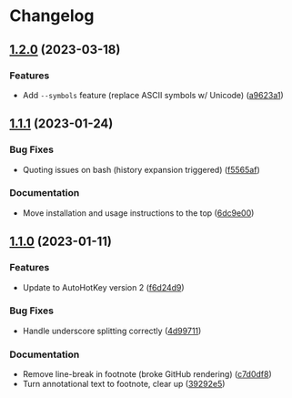 # Changelog

## [1.2.0](https://github.com/alexpovel/betterletter/compare/v1.1.1...v1.2.0) (2023-03-18)


### Features

* Add `--symbols` feature (replace ASCII symbols w/ Unicode) ([a9623a1](https://github.com/alexpovel/betterletter/commit/a9623a1c5c106b8bf9d6a74d295da38f161ad752))

## [1.1.1](https://github.com/alexpovel/betterletter/compare/v1.1.0...v1.1.1) (2023-01-24)


### Bug Fixes

* Quoting issues on bash (history expansion triggered) ([f5565af](https://github.com/alexpovel/betterletter/commit/f5565afddef40e341b142a8db7f2873c44e97e03))


### Documentation

* Move installation and usage instructions to the top ([6dc9e00](https://github.com/alexpovel/betterletter/commit/6dc9e00aa957b978e7f9ae16a91ddf54b923024d))

## [1.1.0](https://github.com/alexpovel/betterletter/compare/v1.0.5...v1.1.0) (2023-01-11)


### Features

* Update to AutoHotKey version 2 ([f6d24d9](https://github.com/alexpovel/betterletter/commit/f6d24d94f3cb9cac596556ea94d8969904543243))


### Bug Fixes

* Handle underscore splitting correctly ([4d99711](https://github.com/alexpovel/betterletter/commit/4d99711586cb2f15a05fc2569bb8009fb4b9cd76))


### Documentation

* Remove line-break in footnote (broke GitHub rendering) ([c7d0df8](https://github.com/alexpovel/betterletter/commit/c7d0df889b15e8a5c4b893a860f3029b584a9a7b))
* Turn annotational text to footnote, clear up ([39292e5](https://github.com/alexpovel/betterletter/commit/39292e51450e95a9551ac04620a585fb2c3cf92b))
